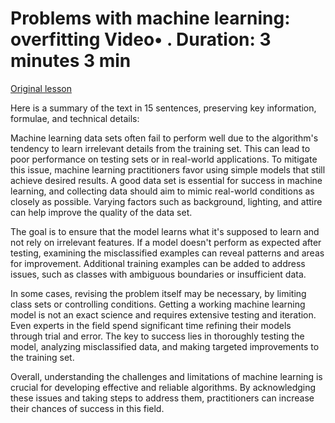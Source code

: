 # Problems with machine learning: overfitting Video• . Duration: 3 minutes 3 min

[Original lesson](https://www.coursera.org/learn/uol-how-computers-work/lecture/IMCwl/problems-with-machine-learning-overfitting)

Here is a summary of the text in 15 sentences, preserving key information, formulae, and technical details:

Machine learning data sets often fail to perform well due to the algorithm's tendency to learn irrelevant details from the training set. This can lead to poor performance on testing sets or in real-world applications. To mitigate this issue, machine learning practitioners favor using simple models that still achieve desired results. A good data set is essential for success in machine learning, and collecting data should aim to mimic real-world conditions as closely as possible. Varying factors such as background, lighting, and attire can help improve the quality of the data set.

The goal is to ensure that the model learns what it's supposed to learn and not rely on irrelevant features. If a model doesn't perform as expected after testing, examining the misclassified examples can reveal patterns and areas for improvement. Additional training examples can be added to address issues, such as classes with ambiguous boundaries or insufficient data.

In some cases, revising the problem itself may be necessary, by limiting class sets or controlling conditions. Getting a working machine learning model is not an exact science and requires extensive testing and iteration. Even experts in the field spend significant time refining their models through trial and error. The key to success lies in thoroughly testing the model, analyzing misclassified data, and making targeted improvements to the training set.

Overall, understanding the challenges and limitations of machine learning is crucial for developing effective and reliable algorithms. By acknowledging these issues and taking steps to address them, practitioners can increase their chances of success in this field.

